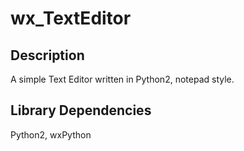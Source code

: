 # wx_TextEditor

## Description
  A simple Text Editor written in Python2, notepad style.

## Library Dependencies
  Python2,
  wxPython
